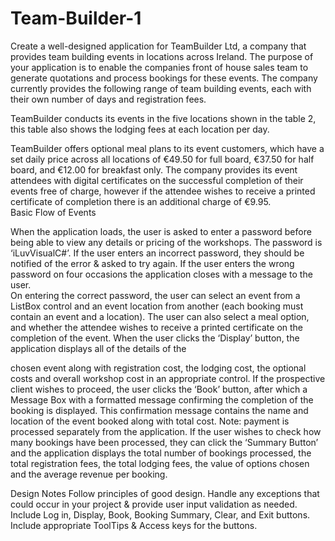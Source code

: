 # Team-Builder-1

Create a well-designed application for TeamBuilder Ltd, a company that provides team building events in locations across Ireland. The purpose of your application is to enable the companies front of house sales team to generate quotations and process bookings for these events. 
The company currently provides the following range of team building events, each with their own number of days and registration fees. 

TeamBuilder conducts its events in the five locations shown in the table 2, this table also shows the lodging fees at each location per day. 

TeamBuilder offers optional meal plans to its event customers, which have a set daily price across all locations of €49.50 for full board, €37.50 for half board, and €12.00 for breakfast only. 
The company provides its event attendees with digital certificates on the successful completion of their events free of charge, however if the attendee wishes to receive a printed certificate of completion there is an additional charge of €9.95.  
 Basic Flow of Events 
 
When the application loads, the user is asked to enter a password before being able to view any details or pricing of the workshops. The password is ‘iLuvVisualC#’. If the user enters an incorrect password, they should be notified of the error & asked to try again. If the user enters the wrong password on four occasions the application closes with a message to the user.  
On entering the correct password, the user can select an event from a ListBox control and an event location from another (each booking must contain an event and a location). The user can also select a meal option, and whether the attendee wishes to receive a printed certificate on the completion of the event.  When the user clicks the ‘Display’ button, the application displays all of the details of the 

chosen event along with registration cost, the lodging cost, the optional costs and overall workshop cost in an appropriate control. 
If the prospective client wishes to proceed, the user clicks the ‘Book’ button, after which a Message Box with a formatted message confirming the completion of the booking is displayed. This confirmation message contains the name and location of the event booked along with total cost.  Note: payment is processed separately from the application. 
If the user wishes to check how many bookings have been processed, they can click the ‘Summary Button’ and the application displays the total number of bookings processed, the total registration fees, the total lodging fees, the value of options chosen and the average revenue per booking.  
 
Design Notes 
Follow principles of good design. 
Handle any exceptions that could occur in your project & provide user input validation as needed. 
Include Log in, Display, Book, Booking Summary, Clear, and Exit buttons.  
Include appropriate ToolTips & Access keys for the buttons. 
 
 
